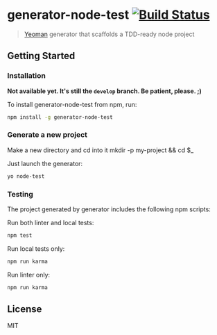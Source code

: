 # generator-node-test [![Build Status](https://secure.travis-ci.org/dmarchena/generator-node-test.png?branch=develop)](https://travis-ci.org/dmarchena/generator-node-test)

> [Yeoman](http://yeoman.io) generator that scaffolds a TDD-ready node project

## Getting Started

### Installation

**Not  available yet. It's still the `develop` branch. Be patient, please. ;)**

To install generator-node-test from npm, run:

```bash
npm install -g generator-node-test
```

### Generate a new project

Make a new directory and cd into it mkdir -p my-project && cd $_

Just launch the generator:

```bash
yo node-test
```

### Testing

The project generated by generator includes the following npm scripts:

Run both linter and local tests:

```bash
npm test
```

Run local tests only:

```bash
npm run karma
```

Run linter only:

```bash
npm run karma
```

## License

MIT
